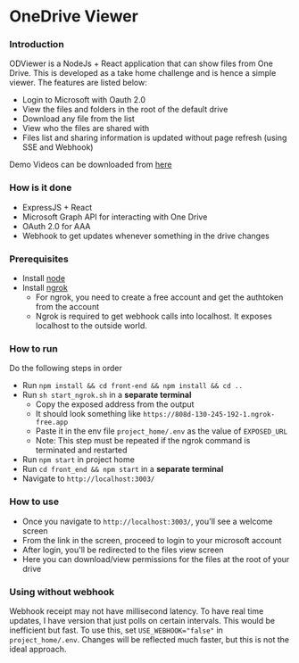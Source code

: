 # OneDrive Viewer
### Introduction

ODViewer is a NodeJs + React application that can show files from One Drive.
This is developed as a take home challenge and is hence a simple viewer.
The features are listed below:
* Login to Microsoft with Oauth 2.0
* View the files and folders in the root of the default drive
* Download any file from the list
* View who the files are shared with
* Files list and sharing information is updated without page refresh (using SSE and Webhook)

Demo Videos can be downloaded from [here](https://drive.google.com/file/d/1walo_GXZKhkxgO5XrhkQoHFYWIRUvsPY/view?usp=sharing)

### How is it done
* ExpressJS + React
* Microsoft Graph API for interacting with One Drive
* OAuth 2.0 for AAA
* Webhook to get updates whenever something in the drive changes


### Prerequisites

* Install [node](https://nodejs.org/en/download)
* Install [ngrok](https://ngrok.com/download)
  * For ngrok, you need to create a free account and get the authtoken from the account
  * Ngrok is required to get webhook calls into localhost. It exposes localhost to the outside world.

### How to run

Do the following steps in order

* Run `npm install && cd front-end && npm install && cd ..`
* Run `sh start_ngrok.sh` in a **separate terminal**
  * Copy the exposed address from the output
  * It should look something like `https://808d-130-245-192-1.ngrok-free.app`
  * Paste it in the env file `project_home/.env` as the value of `EXPOSED_URL`
  * Note: This step must be repeated if the ngrok command is terminated and restarted
* Run `npm start` in project home
* Run `cd front_end && npm start` in a **separate terminal**
* Navigate to `http://localhost:3003/`

### How to use
* Once you navigate to `http://localhost:3003/`, you'll see a welcome screen
* From the link in the screen, proceed to login to your microsoft account
* After login, you'll be redirected to the files view screen
* Here you can download/view permissions for the files at the root of your drive

### Using without webhook
Webhook receipt may not have millisecond latency. To have real time updates, I have version that just polls on certain intervals.
This would be inefficient but fast. To use this, set `USE_WEBHOOK="false"` in `project_home/.env`.
Changes will be reflected much faster, but this is not the ideal approach.